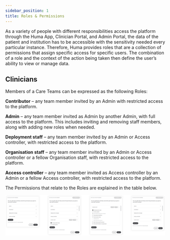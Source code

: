 ```yaml
---
sidebar_position: 1
title: Roles & Permissions
---
```


As a variety of people with different responsibilities access the platform through the Huma App, Clinician Portal, and Admin Portal, the data of the patient and institution has to be accessible with the sensitivity needed every particular instance. Therefore, Huma provides roles that are a collection of permissions that assign specific access for specific users. The combination of a role and the context of the action being taken then define the user’s ability to view or manage data.

## Clinicians

Members of a Care Teams can be expressed as the following Roles:

**Contributor** – any team member invited by an Admin with restricted access to the platform.

**Admin** – any team member invited as Admin by another Admin, with full access to the platform. This includes inviting and removing staff members, along with adding new roles when needed.

**Deployment staff** – any team member invited by an Admin or Access controller, with restricted access to the platform.

**Organisation staff** – any team member invited by an Admin or Access controller or a fellow Organisation staff, with restricted access to the platform.

**Access controller** – any team member invited as Access controller by an Admin or a fellow Access controller, with restricted access to the platform.

The Permissions that relate to the Roles are explained in the table below.

![Roles and Permission](./assets/roles-permissions.svg)